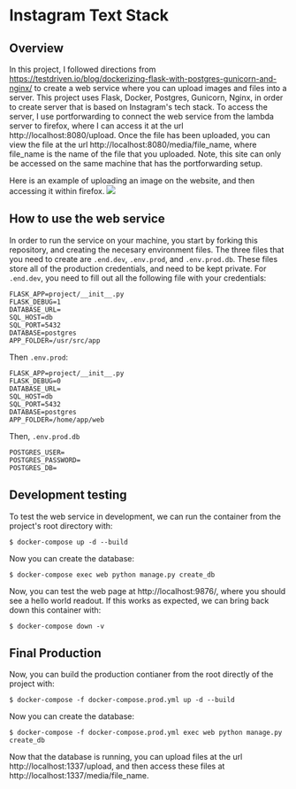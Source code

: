 # Instagram Text Stack

## Overview

In this project, I followed directions from https://testdriven.io/blog/dockerizing-flask-with-postgres-gunicorn-and-nginx/ to create a web service where you can upload images and files into a server. This project uses Flask, Docker, Postgres, Gunicorn, Nginx, in order to create server that is based on Instagram's tech stack. To access the server, I use portforwarding to connect the web service from the lambda server to firefox, where I can access it at the url http://localhost:8080/upload. Once the file has been uploaded, you can view the file at the url http://localhost:8080/media/file_name, where file_name is the name of the file that you uploaded. Note, this site can only be accessed on the same machine that has the portforwarding setup.

Here is an example of uploading an image on the website, and then accessing it within firefox.
<img src=uploading_image.gif />

## How to use the web service

In order to run the service on your machine, you start by forking this repository, and creating the necesary environment files. The three files that you need to create are `.end.dev`, `.env.prod`, and `.env.prod.db`. These files store all of the production credentials, and need to be kept private.
For `.end.dev`, you need to fill out all the following file with your credentials:

```
FLASK_APP=project/__init__.py
FLASK_DEBUG=1
DATABASE_URL=
SQL_HOST=db
SQL_PORT=5432
DATABASE=postgres
APP_FOLDER=/usr/src/app
```
Then `.env.prod`:
```
FLASK_APP=project/__init__.py
FLASK_DEBUG=0
DATABASE_URL=
SQL_HOST=db
SQL_PORT=5432
DATABASE=postgres
APP_FOLDER=/home/app/web
```
Then, `.env.prod.db`
```
POSTGRES_USER= 
POSTGRES_PASSWORD=
POSTGRES_DB=
```

## Development testing

To test the web service in development, we can run the container from the project's root directory with:
```
$ docker-compose up -d --build
```
Now you can create the database:
```
$ docker-compose exec web python manage.py create_db
```
Now, you can test the web page at http://localhost:9876/, where you should see a hello world readout. If this works as expected, we can bring back down this container with:
```
$ docker-compose down -v
```

## Final Production

Now, you can build the production contianer from the root directly of the project with:
```
$ docker-compose -f docker-compose.prod.yml up -d --build
```

Now you can create the database:
```
$ docker-compose -f docker-compose.prod.yml exec web python manage.py create_db
```
Now that the database is running, you can upload files at the url http://localhost:1337/upload, and then access these files at http://localhost:1337/media/file_name.
